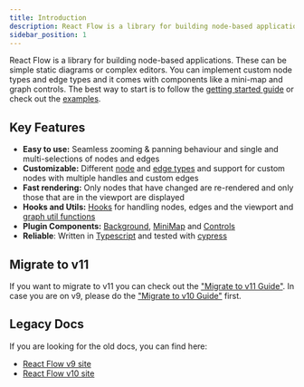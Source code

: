 ```yaml
---
title: Introduction
description: React Flow is a library for building node-based applications from static diagrams to complex editors. It comes with built-in plugins like a mini map and graph controls, and nodes and edges are highly customizable.
sidebar_position: 1
---
```


<head>
  <title>Introduction to React Flow</title>
</head>

React Flow is a library for building node-based applications. These can be simple static diagrams or complex editors. You can implement custom node types and edge types and it comes with components like a mini-map and graph controls. The best way to start is to follow the [getting started guide](/docs/getting-started/installation-and-requirements/) or check out the [examples](https://reactflow.dev/examples).

## Key Features

- **Easy to use:** Seamless zooming & panning behaviour and single and multi-selections of nodes and edges
- **Customizable:** Different [node](/docs/api/nodes/node-types) and [edge types](/docs/api/edges/edge-types) and support for custom nodes with multiple handles and custom edges
- **Fast rendering:** Only nodes that have changed are re-rendered and only those that are in the viewport are displayed
- **Hooks and Utils:** [Hooks](/docs/api/hooks/use-react-flow) for handling nodes, edges and the viewport and [graph util functions](/docs/api/graph-util-functions)
- **Plugin Components:** [Background](/docs/api/plugin-components/background), [MiniMap](/docs/api/plugin-components/minimap) and [Controls](/docs/api/plugin-components/controls)
- **Reliable**: Written in [Typescript](https://www.typescriptlang.org/) and tested with [cypress](https://www.cypress.io/)

## Migrate to v11

If you want to migrate to v11 you can check out the ["Migrate to v11 Guide"](/docs/guides/migrate-to-v11). In case you are on v9, please do the ["Migrate to v10 Guide"](/docs/guides/migrate-to-v10) first.

## Legacy Docs

If you are looking for the old docs, you can find here:

- [React Flow v9 site](https://v9.reactflow.dev)
- [React Flow v10 site](https://v10.reactflow.dev)

